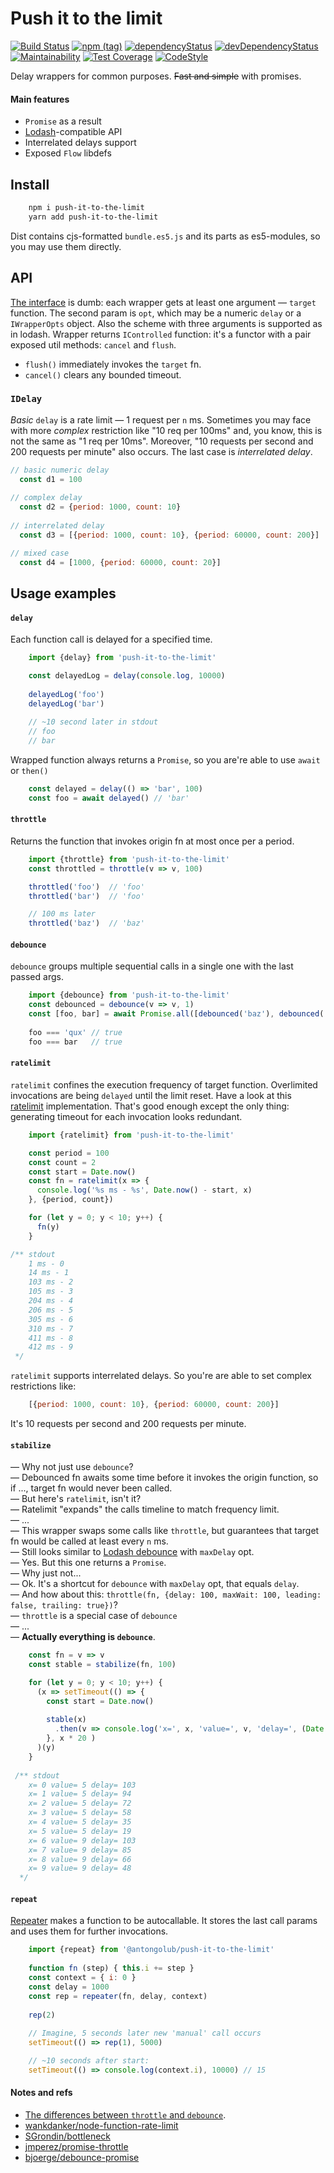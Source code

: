 # Push it to the limit

[![Build Status](https://travis-ci.com/antongolub/push-it-to-the-limit.svg?branch=master)](https://travis-ci.com/antongolub/push-it-to-the-limit)
[![npm (tag)](https://img.shields.io/npm/v/push-it-to-the-limit/latest.svg)](https://www.npmjs.com/package/push-it-to-the-limit)
[![dependencyStatus](https://img.shields.io/david/antongolub/push-it-to-the-limit.svg?maxAge=3600)](https://david-dm.org/antongolub/push-it-to-the-limit)
[![devDependencyStatus](https://img.shields.io/david/dev/antongolub/push-it-to-the-limit.svg?maxAge=3600)](https://david-dm.org/antongolub/push-it-to-the-limit)
[![Maintainability](https://api.codeclimate.com/v1/badges/d751b0eb18e737f8694b/maintainability)](https://codeclimate.com/github/antongolub/push-it-to-the-limit/maintainability)
[![Test Coverage](https://api.codeclimate.com/v1/badges/d751b0eb18e737f8694b/test_coverage)](https://codeclimate.com/github/antongolub/push-it-to-the-limit/test_coverage)
[![CodeStyle](https://img.shields.io/badge/code%20style-eslint--config--qiwi-brightgreen.svg)](https://github.com/qiwi/lint-config-qiwi)

Delay wrappers for common purposes. <s>Fast and simple</s> with promises.
#### Main features
* `Promise` as a result
* [Lodash](https://lodash.com)-compatible API
* Interrelated delays support
* Exposed `Flow` libdefs

## Install
```bash
    npm i push-it-to-the-limit
    yarn add push-it-to-the-limit
```
Dist contains cjs-formatted `bundle.es5.js` and its parts as es5-modules, so you may use them directly.

## API
[The interface](./src/interface.js) is dumb: each wrapper gets at least one argument — `target` function. The second param is `opt`, which may be a numeric `delay` or a `IWrapperOpts` object. Also the scheme with three arguments is supported as in lodash. Wrapper returns `IControlled` function: it's a functor with a pair exposed util methods: `cancel` and `flush`.  
* `flush()` immediately invokes the `target` fn.
* `cancel()` clears any bounded timeout.

### `IDelay`
_Basic_ `delay` is a rate limit — 1 request per `n` ms. Sometimes you may face with more _complex_ restriction like "10 req per 100ms" and, you know, this is not the same as "1 req per 10ms". Moreover, "10 requests per second and 200 requests per minute" also occurs. The last case is _interrelated delay_.
```javascript
// basic numeric delay
  const d1 = 100
  
// complex delay
  const d2 = {period: 1000, count: 10}
  
// interrelated delay
  const d3 = [{period: 1000, count: 10}, {period: 60000, count: 200}]

// mixed case
  const d4 = [1000, {period: 60000, count: 20}]
```

## Usage examples
#### `delay`
Each function call is delayed for a specified time.
```javascript
    import {delay} from 'push-it-to-the-limit'

    const delayedLog = delay(console.log, 10000)
    
    delayedLog('foo')
    delayedLog('bar')
    
    // ~10 second later in stdout
    // foo
    // bar
```

Wrapped function always returns a `Promise`, so you are're able to use `await` or `then()`
```javascript
    const delayed = delay(() => 'bar', 100)
    const foo = await delayed() // 'bar'
```

#### `throttle`
Returns the function that invokes origin fn at most once per a period.
```javascript
    import {throttle} from 'push-it-to-the-limit'
    const throttled = throttle(v => v, 100)

    throttled('foo')  // 'foo'
    throttled('bar')  // 'foo'

    // 100 ms later
    throttled('baz')  // 'baz'
```

#### `debounce`
`debounce` groups multiple sequential calls in a single one with the last passed args.
```javascript
    import {debounce} from 'push-it-to-the-limit'
    const debounced = debounce(v => v, 1)
    const [foo, bar] = await Promise.all([debounced('baz'), debounced('qux')])
        
    foo === 'qux' // true
    foo === bar   // true
```

#### `ratelimit`
`ratelimit` confines the execution frequency of target function. Overlimited invocations are being `delayed` until the limit reset.
Have a look at this [ratelimit](https://github.com/wankdanker/node-function-rate-limit/blob/master/index.js) implementation. That's good enough except the only thing: generating timeout for each invocation looks redundant.

```javascript
    import {ratelimit} from 'push-it-to-the-limit'

    const period = 100
    const count = 2
    const start = Date.now()
    const fn = ratelimit(x => {
      console.log('%s ms - %s', Date.now() - start, x)
    }, {period, count})

    for (let y = 0; y < 10; y++) {
      fn(y)
    }

/** stdout
    1 ms - 0
    14 ms - 1
    103 ms - 2
    105 ms - 3
    204 ms - 4
    206 ms - 5
    305 ms - 6
    310 ms - 7
    411 ms - 8
    412 ms - 9
 */
```
`ratelimit` supports interrelated delays. So you're are able to set complex restrictions like:
```javascript
    [{period: 1000, count: 10}, {period: 60000, count: 200}]
```
It's 10 requests per second and 200 requests per minute.

#### `stabilize`
— Why not just use `debounce`?  
— Debounced fn awaits some time before it invokes the origin function, so if ..., target fn would never been called.  
— But here's `ratelimit`, isn't it?  
— Ratelimit "expands" the calls timeline to match frequency limit.  
— ...  
— This wrapper swaps some calls like `throttle`, but guarantees that target fn would be called at least every `n` ms.  
— Still looks similar to [Lodash debounce](https://lodash.com/docs/4.17.10#debounce) with `maxDelay` opt.  
— Yes. But this one returns a `Promise`.  
— Why just not...  
— Ok. It's a shortcut for `debounce` with `maxDelay` opt, that equals `delay`.  
— And how about this: `throttle(fn, {delay: 100, maxWait: 100, leading: false, trailing: true})`?  
— `throttle` is a special case of `debounce`  
— ...  
— **Actually everything is `debounce`**.

```javascript
    const fn = v => v
    const stable = stabilize(fn, 100)

    for (let y = 0; y < 10; y++) {
      (x => setTimeout(() => {
        const start = Date.now()
    
        stable(x)
          .then(v => console.log('x=', x, 'value=', v, 'delay=', (Date.now() - start)))
        }, x * 20 )
      )(y)
    }
 
 /** stdout
    x= 0 value= 5 delay= 103
    x= 1 value= 5 delay= 94
    x= 2 value= 5 delay= 72
    x= 3 value= 5 delay= 58
    x= 4 value= 5 delay= 35
    x= 5 value= 5 delay= 19
    x= 6 value= 9 delay= 103
    x= 7 value= 9 delay= 85
    x= 8 value= 9 delay= 66
    x= 9 value= 9 delay= 48
  */
```

#### `repeat`
[Repeater](https://github.com/antongolub/repeater) makes a function to be autocallable. It stores the last call params and uses them for further invocations.

```javascript
    import {repeat} from '@antongolub/push-it-to-the-limit'
    
    function fn (step) { this.i += step }
    const context = { i: 0 }
    const delay = 1000
    const rep = repeater(fn, delay, context)
    
    rep(2)
    
    // Imagine, 5 seconds later new 'manual' call occurs
    setTimeout(() => rep(1), 5000)

    // ~10 seconds after start: 
    setTimeout(() => console.log(context.i), 10000) // 15
```

#### Notes and refs
* [The differences between `throttle` and `debounce`](https://css-tricks.com/debouncing-throttling-explained-examples/).
* [wankdanker/node-function-rate-limit](https://github.com/wankdanker/node-function-rate-limit)
* [SGrondin/bottleneck](https://github.com/SGrondin/bottleneck)
* [jmperez/promise-throttle](https://github.com/jmperez/promise-throttle)
* [bjoerge/debounce-promise](https://github.com/bjoerge/debounce-promise)
